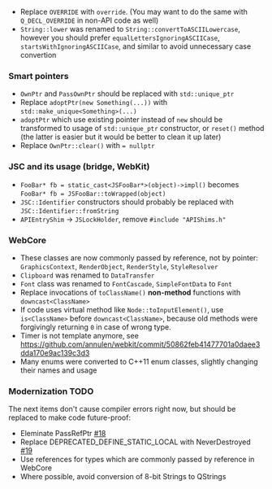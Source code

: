 * Replace `OVERRIDE` with `override`. (You may want to do the same with `Q_DECL_OVERRIDE` in non-API code as well)
* `String::lower` was renamed to `String::convertToASCIILowercase`, however you should prefer `equalLettersIgnoringASCIICase`, `startsWithIgnoringASCIICase`, and similar to avoid unnecessary case convertion

### Smart pointers
* `OwnPtr` and `PassOwnPtr` should be replaced with `std::unique_ptr`
* Replace `adoptPtr(new Something(...))` with `std::make_unique<Something>(...)`
* `adoptPtr` which use existing pointer instead of `new` should be transformed to usage of `std::unique_ptr` constructor, or `reset()` method (the latter is easier but it would be better to clean it up later)
* Replace `OwnPtr::clear()` with `= nullptr`

### JSC and its usage (bridge, WebKit)
* `FooBar* fb = static_cast<JSFooBar*>(object)->impl()` becomes `FooBar* fb = JSFooBar::toWrapped(object)`
* `JSC::Identifier` constructors should probably be replaced with `JSC::Identifier::fromString`
* `APIEntryShim` -> `JSLockHolder`, remove `#include "APIShims.h"`

### WebCore
* These classes are now commonly passed by reference, not by pointer: `GraphicsContext`, `RenderObject`, `RenderStyle`, `StyleResolver`
* `Clipboard` was renamed to `DataTransfer`
* `Font` class was renamed to `FontCascade`, `SimpleFontData` to `Font`
* Replace invocations of `toClassName()` **non-method** functions with `downcast<ClassName>`
* If code uses virtual method like `Node::toInputElement()`, use `is<ClassName>` before `downcast<ClassName>`, because old methods were forgivingly returning `0` in case of wrong type.
* Timer is not template anymore, see https://github.com/annulen/webkit/commit/50862feb41477701a0daee3dda170e9ac139c3d3
* Many enums were converted to C++11 enum classes, slightly changing their names and usage

### Modernization TODO
The next items don't cause compiler errors right now, but should be replaced to make code future-proof:
* Eleminate PassRefPtr [#18](https://github.com/annulen/webkit/issues/18)
* Replace DEPRECATED_DEFINE_STATIC_LOCAL with NeverDestroyed [#19](https://github.com/annulen/webkit/issues/19)
* Use references for types which are commonly passed by reference in WebCore
* Where possible, avoid conversion of 8-bit Strings to QStrings